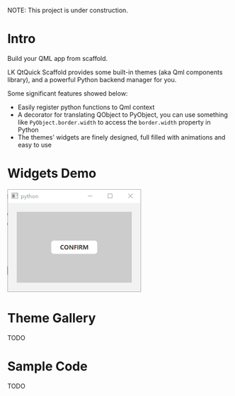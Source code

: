 NOTE: This project is under construction.

# Intro

Build your QML app from scaffold.

LK QtQuick Scaffold provides some built-in themes (aka Qml components library), and a powerful Python backend manager for you.

Some significant features showed below:

- Easily register python functions to Qml context
- A decorator for translating QObject to PyObject, you can use something like `PyObject.border.width` to access the `border.width` property in Python
- The themes' widgets are finely designed, full filled with animations and easy to use

# Widgets Demo

![](gallery/widgets_demo/LCButton_20201128_114612.gif)

# Theme Gallery

TODO

# Sample Code

TODO
